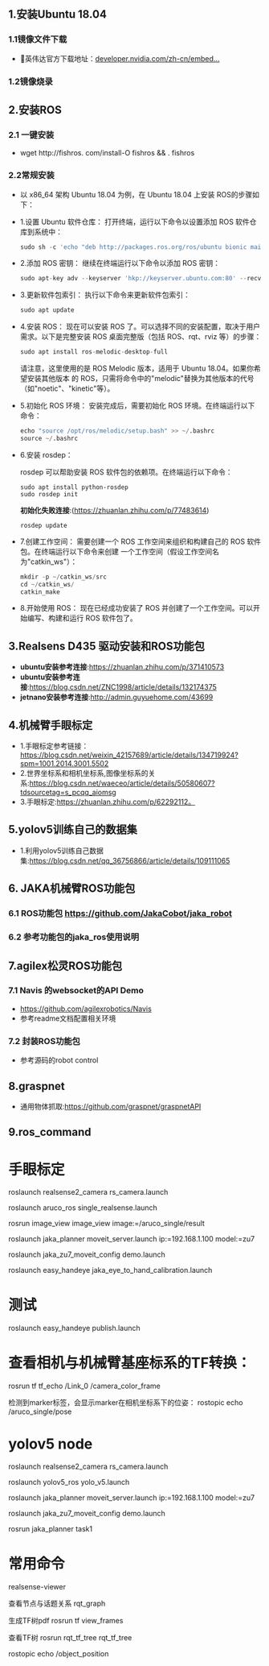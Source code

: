 ## 1.安装Ubuntu 18.04

### 1.1镜像文件下载

- 🍊英伟达官方下载地址：[developer.nvidia.com/zh-cn/embed…](https://link.juejin.cn/?target=https%3A%2F%2Fdeveloper.nvidia.com%2Fzh-cn%2Fembedded%2Fdownloads)

### 1.2镜像烧录

## 2.安装ROS

### 2.1 一键安装

- wget http://fishros. com/install-O fishros && . fishros

### 2.2常规安装

- 以 x86_64 架构 Ubuntu 18.04 为例，在 Ubuntu 18.04 上安装 ROS的步骤如下：

- 1.设置 Ubuntu 软件仓库：
  打开终端，运行以下命令以设置添加 ROS 软件仓库到系统中：

  ```python
  sudo sh -c 'echo "deb http://packages.ros.org/ros/ubuntu bionic main" > /etc/apt/sources.list.d/ros-latest.list'
  ```

- 2.添加 ROS 密钥：
  继续在终端运行以下命令以添加 ROS 密钥：

  ```python
  sudo apt-key adv --keyserver 'hkp://keyserver.ubuntu.com:80' --recv-key C1CF6E31E6BADE8868B172B4F42ED6FBAB17C654
  ```

- 3.更新软件包索引：
  执行以下命令来更新软件包索引：

  ```python
  sudo apt update
  ```

- 4.安装 ROS：
  现在可以安装 ROS 了。可以选择不同的安装配置，取决于用户需求。以下是完整安装 ROS
  桌面完整版（包括 ROS、rqt、rviz 等）的步骤：

  ```python
  sudo apt install ros-melodic-desktop-full
  ```

  请注意，这里使用的是 ROS Melodic 版本，适用于 Ubuntu 18.04。如果你希望安装其他版本
  的 ROS，只需将命令中的"melodic"替换为其他版本的代号（如"noetic"、"kinetic"等）。

- 5.初始化 ROS 环境：
  安装完成后，需要初始化 ROS 环境。在终端运行以下命令：

  ```python
  echo "source /opt/ros/melodic/setup.bash" >> ~/.bashrc
  source ~/.bashrc
  ```

- 6.安装 rosdep：

  rosdep 可以帮助安装 ROS 软件包的依赖项。在终端运行以下命令：

  ```
  sudo apt install python-rosdep
  sudo rosdep init
  ```

  **初始化失败连接**:(https://zhuanlan.zhihu.com/p/77483614)

  ```
  rosdep update
  ```

- 7.创建工作空间：
  需要创建一个 ROS 工作空间来组织和构建自己的 ROS 软件包。在终端运行以下命令来创建
  一个工作空间（假设工作空间名为"catkin_ws"）：

  ```python
  mkdir -p ~/catkin_ws/src
  cd ~/catkin_ws/
  catkin_make
  ```

- 8.开始使用 ROS：
  现在已经成功安装了 ROS 并创建了一个工作空间。可以开始编写、构建和运行 ROS 软件包了。


## 3.Realsens D435 驱动安装和ROS功能包

- **ubuntu安装参考连接**:https://zhuanlan.zhihu.com/p/371410573
- **ubuntu安装参考连接**:https://blog.csdn.net/ZNC1998/article/details/132174375
- **jetnano安装参考连接**:http://admin.guyuehome.com/43699

## 4.机械臂手眼标定

- 1.手眼标定参考链接：https://blog.csdn.net/weixin_42157689/article/details/134719924?spm=1001.2014.3001.5502
- 2.世界坐标系和相机坐标系,图像坐标系的关系:https://blog.csdn.net/waeceo/article/details/50580607?tdsourcetag=s_pcqq_aiomsg
- 3.手眼标定:https://zhuanlan.zhihu.com/p/62292112。

## 5.yolov5训练自己的数据集

- 1.利用yolov5训练自己数据集:https://blog.csdn.net/qq_36756866/article/details/109111065

## 6. JAKA机械臂ROS功能包

### 6.1 ROS功能包 https://github.com/JakaCobot/jaka_robot

### 6.2 参考功能包的jaka_ros使用说明

## 7.agilex松灵ROS功能包

### 7.1 Navis 的websocket的API Demo

- https://github.com/agilexrobotics/Navis 
- 参考readme文档配置相关环境

### 7.2 封装ROS功能包

- 参考源码的robot control

## 8.graspnet

- 通用物体抓取:https://github.com/graspnet/graspnetAPI

## 9.ros_command
# 手眼标定

roslaunch realsense2_camera rs_camera.launch

roslaunch aruco_ros single_realsense.launch

rosrun image_view image_view image:=/aruco_single/result

roslaunch jaka_planner moveit_server.launch ip:=192.168.1.100 model:=zu7 

roslaunch jaka_zu7_moveit_config demo.launch

roslaunch easy_handeye jaka_eye_to_hand_calibration.launch

# 测试
roslaunch easy_handeye publish.launch

# 查看相机与机械臂基座标系的TF转换：
rosrun tf tf_echo /Link_0 /camera_color_frame

检测到marker标签，会显示marker在相机坐标系下的位姿：
rostopic echo /aruco_single/pose


# yolov5 node

roslaunch realsense2_camera rs_camera.launch

roslaunch yolov5_ros yolo_v5.launch

roslaunch jaka_planner moveit_server.launch ip:=192.168.1.100 model:=zu7 

roslaunch jaka_zu7_moveit_config demo.launch

rosrun jaka_planner task1

# 常用命令
realsense-viewer

查看节点与话题关系
rqt_graph

生成TF树pdf
rosrun tf view_frames

查看TF树
rosrun rqt_tf_tree rqt_tf_tree

rostopic echo /object_position




 


